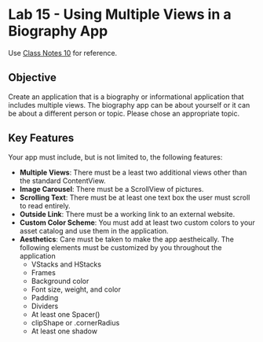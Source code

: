 # Lab 15 - Using Multiple Views in a Biography App

Use [Class Notes 10](https://github.com/lmansfieldPC/iOSAppDevelopment/blob/main/Class_Notes10_UsingMultipleViewsBioApp.md) for reference.

## Objective 
Create an application that is a biography or informational application that includes multiple views. The biography app can be about yourself or it can be about a different person or topic. Please chose an appropriate topic.


## Key Features
Your app must include, but is not limited to, the following features:
- **Multiple Views**: There must be a least two additional views other than the standard ContentView.
- **Image Carousel**: There must be a ScrollView of pictures.
- **Scrolling Text**: There must be at least one text box the user must scroll to read entirely.
- **Outside Link**: There must be a working link to an external website.
- **Custom Color Scheme**: You must add at least two custom colors to your asset catalog and use them in the application.
- **Aesthetics**: Care must be taken to make the app aestheically. The following elements must be customized by you throughout the application
  - VStacks and HStacks
  - Frames
  - Background color
  - Font size, weight, and color
  - Padding
  - Dividers
  - At least one Spacer()
  - clipShape or .cornerRadius
  - At least one shadow



